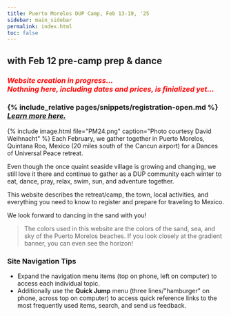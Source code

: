 ```yaml
---
title: Puerto Morelos DUP Camp, Feb 13-19, '25
sidebar: main_sidebar
permalink: index.html
toc: false
---
```


## with Feb 12 pre-camp prep & dance
### <span style="color:red">*Website creation in progress...<br>Nothning here, **including dates and prices**, is finialized yet...*</span>
### {% include_relative pages/snippets/registration-open.md %} *[Learn more here.](pages/booking-las-arenas.md)*
{% include image.html file="PM24.png" caption="Photo courtesy David Weihnacht" %}
Each February, we gather together in Puerto Morelos, Quintana Roo, Mexico (20 miles south of the Cancun airport) for a Dances of Universal Peace retreat.

Even though the once quaint seaside village is growing and changing, we still love it there and continue to gather as a DUP community each winter to eat, dance, pray, relax, swim, sun, and adventure together.

This website describes the retreat/camp, the town, local activities, and everything you need to know to register and prepare for traveling to Mexico.

We look forward to dancing in the sand with you!

> The colors used in this website are the colors of the sand, sea, and sky of the Puerto Morelos beaches. If you look closely at the gradient banner, you can even see the horizon!

### Site Navigation Tips
* Expand the navigation menu items (top on phone, left on computer) to access each individual topic.
* Additionally use the **Quick Jump** menu (three lines/"hamburger" on phone, across top on computer) to access quick reference links to the most frequently used items, search, and send us feedback.